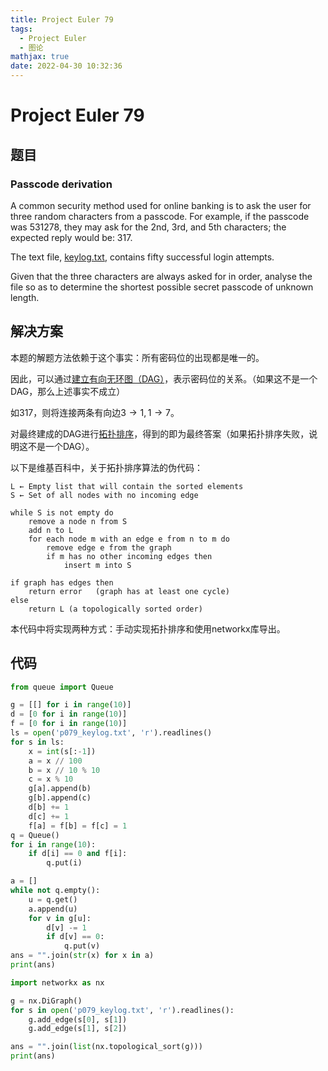 ```yaml
---
title: Project Euler 79
tags:
  - Project Euler
  - 图论
mathjax: true
date: 2022-04-30 10:32:36
---
```


<escape><!-- more --></escape>

# Project Euler 79

## 题目

### Passcode derivation

A common security method used for online banking is to ask the user for three random characters from a passcode. For example, if the passcode was $531278$, they may ask for the 2nd, 3rd, and 5th characters; the expected reply would be: $317$.

The text file, [keylog.txt](../resources/p079_keylog.txt), contains fifty successful login attempts.

Given that the three characters are always asked for in order, analyse the file so as to determine the shortest possible secret passcode of unknown length.

## 解决方案

本题的解题方法依赖于这个事实：所有密码位的出现都是唯一的。

因此，可以通过[建立有向无环图（DAG）](https://en.wikipedia.org/wiki/Directed_acyclic_graph)，表示密码位的关系。（如果这不是一个DAG，那么上述事实不成立）

如$317$，则将连接两条有向边$3\rightarrow 1,1\rightarrow 7$。

对最终建成的DAG进行[拓扑排序](https://en.wikipedia.org/wiki/Topological_sorting)，得到的即为最终答案（如果拓扑排序失败，说明这不是一个DAG）。

以下是维基百科中，关于拓扑排序算法的伪代码：

```
L ← Empty list that will contain the sorted elements
S ← Set of all nodes with no incoming edge

while S is not empty do
    remove a node n from S
    add n to L
    for each node m with an edge e from n to m do
        remove edge e from the graph
        if m has no other incoming edges then
            insert m into S

if graph has edges then
    return error   (graph has at least one cycle)
else 
    return L (a topologically sorted order)
```

本代码中将实现两种方式：手动实现拓扑排序和使用networkx库导出。

## 代码

```py
from queue import Queue

g = [[] for i in range(10)]
d = [0 for i in range(10)]
f = [0 for i in range(10)]
ls = open('p079_keylog.txt', 'r').readlines()
for s in ls:
    x = int(s[:-1])
    a = x // 100
    b = x // 10 % 10
    c = x % 10
    g[a].append(b)
    g[b].append(c)
    d[b] += 1
    d[c] += 1
    f[a] = f[b] = f[c] = 1
q = Queue()
for i in range(10):
    if d[i] == 0 and f[i]:
        q.put(i)

a = []
while not q.empty():
    u = q.get()
    a.append(u)
    for v in g[u]:
        d[v] -= 1
        if d[v] == 0:
            q.put(v)
ans = "".join(str(x) for x in a)
print(ans)
```

```py
import networkx as nx

g = nx.DiGraph()
for s in open('p079_keylog.txt', 'r').readlines():
    g.add_edge(s[0], s[1])
    g.add_edge(s[1], s[2])

ans = "".join(list(nx.topological_sort(g)))
print(ans)
```
